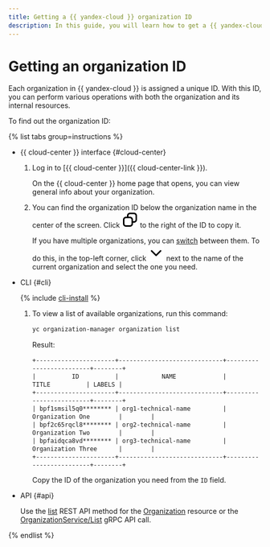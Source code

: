 ```yaml
---
title: Getting a {{ yandex-cloud }} organization ID
description: In this guide, you will learn how to get a {{ yandex-cloud }} organization ID.
---
```


# Getting an organization ID

Each organization in {{ yandex-cloud }} is assigned a unique ID. With this ID, you can perform various operations with both the organization and its internal resources.

To find out the organization ID:

{% list tabs group=instructions %}

- {{ cloud-center }} interface {#cloud-center}

  1. Log in to [{{ cloud-center }}]({{ cloud-center-link }}).

      On the {{ cloud-center }} home page that opens, you can view general info about your organization. 

  1. You can find the organization ID below the organization name in the center of the screen. Click ![copy](../../_assets/console-icons/copy.svg) to the right of the ID to copy it.

      If you have multiple organizations, you can [switch](./manage-organizations.md#switch-to-another-org) between them. To do this, in the top-left corner, click ![chevron-down](../../_assets/console-icons/chevron-down.svg) next to the name of the current organization and select the one you need.

- CLI {#cli}

  {% include [cli-install](../../_includes/cli-install.md) %}

  1. To view a list of available organizations, run this command:

      ```bash
      yc organization-manager organization list
      ```

      Result:

      ```text
      +----------------------+-----------------------------+-------------------------+--------+
      |          ID          |            NAME             |          TITLE          | LABELS |
      +----------------------+-----------------------------+-------------------------+--------+
      | bpf1smsil5q0******** | org1-technical-name         | Organization One        |        |
      | bpf2c65rqcl8******** | org2-technical-name         | Organization Two        |        |
      | bpfaidqca8vd******** | org3-technical-name         | Organization Three      |        |
      +----------------------+-----------------------------+-------------------------+--------+
      ```

      Copy the ID of the organization you need from the `ID` field.

- API {#api}

    Use the [list](../../organization/api-ref/Organization/list.md) REST API method for the [Organization](../../organization/api-ref/Organization/index.md) resource or the [OrganizationService/List](../../organization/api-ref/grpc/Organization/list.md) gRPC API call.

{% endlist %}